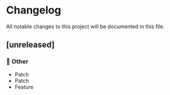 # Changelog

All notable changes to this project will be documented in this file.

## [unreleased]

### 💼 Other

- Patch
- Patch
- Feature

<!-- generated by git-cliff -->
